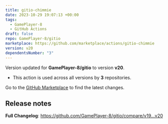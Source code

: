 ```yaml
---
title: gitio-chimmie
date: 2023-10-29 19:07:13 +00:00
tags:
  - GamePlayer-8
  - GitHub Actions
draft: false
repo: GamePlayer-8/gitio
marketplace: https://github.com/marketplace/actions/gitio-chimmie
version: v20
dependentsNumber: "3"
---
```



Version updated for **GamePlayer-8/gitio** to version **v20**.
- This action is used across all versions by **3** repositories.

Go to the [GitHub Marketplace](https://github.com/marketplace/actions/gitio-chimmie) to find the latest changes.

## Release notes

**Full Changelog**: https://github.com/GamePlayer-8/gitio/compare/v19...v20
